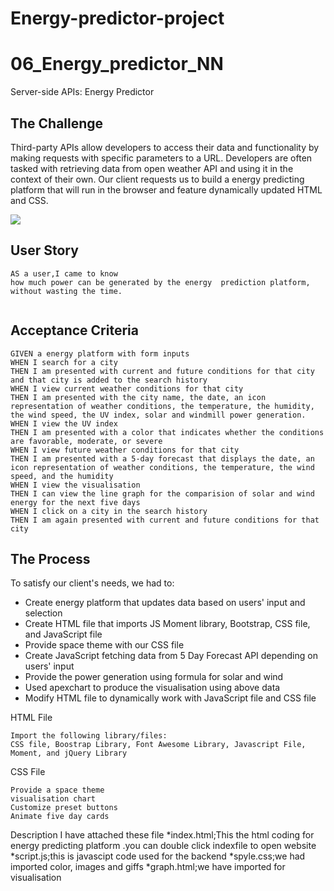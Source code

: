 # Energy-predictor-project
# 06_Energy_predictor_NN
Server-side APIs: Energy Predictor
## The Challenge
Third-party APIs allow developers to access their data and functionality by making requests with specific parameters to a URL. Developers are often tasked with retrieving data from open weather  API and using it in the context of their own. Our client  requests us to build a energy predicting platform that will run in the browser and feature dynamically updated HTML and CSS. 

![](./assets/css/front.gif)


## User Story

```
AS a user,I came to know 
how much power can be generated by the energy  prediction platform,
without wasting the time.


```

## Acceptance Criteria

```
GIVEN a energy platform with form inputs
WHEN I search for a city
THEN I am presented with current and future conditions for that city and that city is added to the search history
WHEN I view current weather conditions for that city
THEN I am presented with the city name, the date, an icon representation of weather conditions, the temperature, the humidity, the wind speed, the UV index, solar and windmill power generation.
WHEN I view the UV index
THEN I am presented with a color that indicates whether the conditions are favorable, moderate, or severe
WHEN I view future weather conditions for that city
THEN I am presented with a 5-day forecast that displays the date, an icon representation of weather conditions, the temperature, the wind speed, and the humidity
WHEN I view the visualisation
THEN I can view the line graph for the comparision of solar and wind energy for the next five days
WHEN I click on a city in the search history
THEN I am again presented with current and future conditions for that city
``` 

## The Process

To satisfy our client's needs, we had to:
- Create energy platform that updates data based on users' input and selection
- Create HTML file that imports JS Moment library, Bootstrap, CSS file, and JavaScript file
- Provide space theme with our CSS file
- Create JavaScript fetching data from 5 Day Forecast API depending on users' input 
- Provide the power generation using formula for solar and wind 
- Used apexchart to produce the visualisation using above data 
- Modify HTML file to dynamically work with JavaScript file and CSS file

HTML File

```
Import the following library/files:
CSS file, Boostrap Library, Font Awesome Library, Javascript File, Moment, and jQuery Library
```

CSS File

```
Provide a space theme
visualisation chart
Customize preset buttons
Animate five day cards
```
Description
I have attached these file
*index.html;This the html coding for energy predicting platform .you can double click indexfile to open website
*script.js;this is javascipt code used for the backend
*spyle.css;we had imported color, images and giffs
*graph.html;we have imported for visualisation
